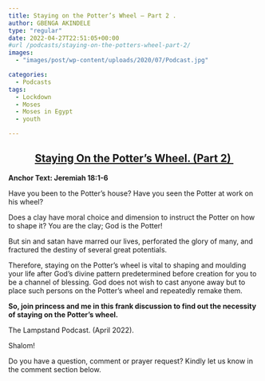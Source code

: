 ```yaml
---
title: Staying on the Potter’s Wheel – Part 2 .
author: GBENGA AKINDELE
type: "regular"
date: 2022-04-27T22:51:05+00:00
#url /podcasts/staying-on-the-potters-wheel-part-2/
images: 
  - "images/post/wp-content/uploads/2020/07/Podcast.jpg"

categories:
  - Podcasts
tags:
  - Lockdown
  - Moses
  - Moses in Egypt
  - youth

---
```

<h2 style="text-align: center;">
  <strong><u>Staying On the Potter&#8217;s Wheel. (Part 2) </u></strong>
</h2>

**Anchor Text: Jeremiah 18:1-6**

Have you been to the Potter’s house? Have you seen the Potter at work on his wheel?

Does a clay have moral choice and dimension to instruct the Potter on how to shape it? You are the clay; God is the Potter!

But sin and satan have marred our lives, perforated the glory of many, and fractured the destiny of several great potentials.

Therefore, staying on the Potter’s wheel is vital to shaping and moulding your life after God’s divine pattern predetermined before creation for you to be a channel of blessing. God does not wish to cast anyone away but to place such persons on the Potter’s wheel and repeatedly remake them.

**So, join princess and me in this frank discussion to find out the necessity of staying on the Potter’s wheel.**

The Lampstand Podcast. (April 2022).

Shalom!

Do you have a question, comment or prayer request? Kindly let us know in the comment section below.
